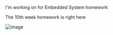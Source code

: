 I'm working on for Embedded System homework

The 10th week homework is right here

![image](https://github.com/user-attachments/assets/29e72bb7-e971-48de-b8e5-6e8c518979a7)
